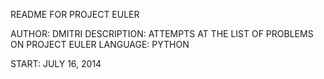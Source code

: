 README FOR PROJECT EULER

AUTHOR:      DMITRI 
DESCRIPTION: ATTEMPTS AT THE LIST OF PROBLEMS ON PROJECT EULER
LANGUAGE:    PYTHON

START: JULY 16, 2014
